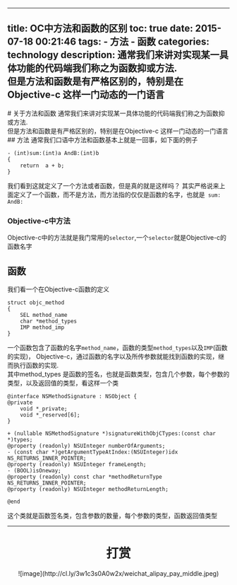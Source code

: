 ----
title: OC中方法和函数的区别
toc: true
date: 2015-07-18 00:21:46
tags: 
      - 方法
      - 函数
categories: technology
description: 通常我们来讲对实现某一具体功能的代码端我们称之为函数抑或方法.<br>但是方法和函数是有严格区别的，特别是在Objective-c 这样一门动态的一门语言
----
<script>
(function(){
    var bp = document.createElement('script');
    var curProtocol = window.location.protocol.split(':')[0];
    if (curProtocol === 'https') {
        bp.src = 'https://zz.bdstatic.com/linksubmit/push.js';        
    }
    else {
        bp.src = 'http://push.zhanzhang.baidu.com/push.js';
    }
    var s = document.getElementsByTagName("script")[0];
    s.parentNode.insertBefore(bp, s);
})();
</script>

<link href="http://cdn.bootcss.com/highlight.js/8.0/styles/monokai_sublime.min.css" rel="stylesheet">  
<script src="http://cdn.bootcss.com/highlight.js/8.0/highlight.min.js"></script>  
<script>hljs.initHighlightingOnLoad();</script>
# 关于方法和函数
通常我们来讲对实现某一具体功能的代码端我们称之为函数抑或方法.<br>但是方法和函数是有严格区别的，特别是在Objective-c 这样一门动态的一门语言
## 方法
通常我们口语中方法和函数基本上就是一回事，如下面的例子<br>

    - (int)sum:(int)a AndB:(int)b  
    {
        return  a + b;  
    }
    
 我们看到这就定义了一个方法或者函数，但是真的就是这样吗？
 其实严格说来上面定义了一个函数，而不是方法，而方法指的仅仅是函数的名字，也就是`  sum:  AndB: `
### Objective-c中方法
Objective-c中的方法就是我门常用的`selector`,一个`selector`就是Objective-c的函数名字
## 函数
我们看一个在Objective-c函数的定义<br>

    struct objc_method 
    {
        SEL method_name
        char *method_types
        IMP method_imp
    }
一个函数包含了函数的名字`method_name`，函数的类型`method_types`以及`IMP`(函数的实现)，    Objective-c，通过函数的名字以及所传参数就能找到函数的实现，继而执行函数的实现.<br>
其中method_types 是函数的签名，也就是函数类型，包含几个参数，每个参数的类型，以及返回值的类型，看这样一个类<br>

    @interface NSMethodSignature : NSObject {
    @private
        void *_private;
        void *_reserved[6];
    }

    + (nullable NSMethodSignature *)signatureWithObjCTypes:(const char *)types;
    @property (readonly) NSUInteger numberOfArguments;
    - (const char *)getArgumentTypeAtIndex:(NSUInteger)idx NS_RETURNS_INNER_POINTER;
    @property (readonly) NSUInteger frameLength;
    - (BOOL)isOneway;
    @property (readonly) const char *methodReturnType NS_RETURNS_INNER_POINTER;
    @property (readonly) NSUInteger methodReturnLength;

    @end
 这个类就是函数签名类，包含参数的数量，每个参数的类型，函数返回值类型
***
# <div align=center>**打赏**</div>
<div align=center>
![image](http://cl.ly/3w1c3s0A0w2x/weichat_alipay_pay_middle.jpeg)


    



